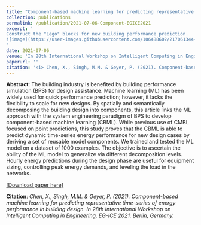 ```yaml
---
title: "Component-based machine learning for predicting representative time-series of energy performance in building design"
collection: publications
permalink: /publication/2021-07-06-Component-EGICE2021
excerpt: '
Construct the "Lego" blocks for new building performance prediction.
![image](https://user-images.githubusercontent.com/106488602/217061344-5168b84a-be21-45ce-a9c1-2a0ec5ed6ebb.png)
'
date: 2021-07-06
venue: 'In 28th International Workshop on Intelligent Computing in Engineering, EG-ICE 2021'
paperurl: ''
citation: '<i> Chen, X., Singh, M.M. & Geyer, P. (2021). Component-based machine learning for predicting representative time-series of energy performance in building design. In 28th International Workshop on Intelligent Computing in Engineering, EG-ICE 2021. Berlin, Germany.</i>'
---
```


**Abstract**: The building industry is benefited by building performance simulation (BPS) for design assistance. Machine learning (ML) has been widely used for quick performance prediction; however, it lacks the flexibility to scale for new designs. By spatially and semantically decomposing the building design into components, this article links the ML approach with the system engineering paradigm of BPS to develop component-based machine learning (CBML). While previous use of CMBL focused on point predictions, this study proves that the CBML is able to predict dynamic time-series energy performance for new design cases by deriving a set of reusable model components. We trained and tested the ML model on a dataset of 1000 examples. The objective is to ascertain the ability of the ML model to generalize via different decomposition levels. Hourly energy predictions during the design phase are useful for equipment sizing, controlling peak energy demands, and leveling the load in the networks.

[[Download paper here]](https://www.researchgate.net/publication/353463670_Component-based_machine_learning_for_predicting_representative_time-_series_of_energy_performance_in_building_design)

**Citation**:<I> Chen, X., Singh, M.M. & Geyer, P. (2021). Component-based machine learning for predicting representative time-series of energy performance in building design. In 28th International Workshop on Intelligent Computing in Engineering, EG-ICE 2021. Berlin, Germany.</i>
